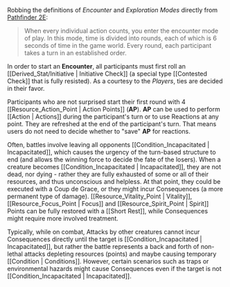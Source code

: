 Robbing the definitions of _Encounter_ and _Exploration Modes_ directly from [Pathfinder 2E](https://2e.aonprd.com):

> When every individual action counts, you enter the encounter mode of play. In this mode, time is divided into rounds, each of which is 6 seconds of time in the game world. Every round, each participant takes a turn in an established order.

In order to start an **Encounter**, all participants must first roll an [[Derived_Stat/Initiative | Initiative Check]] (a special type [[Contested Check]] that is fully resisted). As a courtesy to the _Players_, ties are decided in their favor.

Participants who are not surprised start their first round with 4 [[Resource_Action_Point | Action Points]] (**AP**). **AP** can be used to perform [[Action | Actions]] during the participant's turn or to use Reactions at any point. They are refreshed at the end of the participant's turn. That means users do not need to decide whether to "save" **AP** for reactions.

Often, battles involve leaving all opponents [[Condition_Incapacitated | Incapacitated]], which causes the urgency of the turn-based structure to end (and allows the winning force to decide the fate of the losers). When a creature becomes [[Condition_Incapacitated | Incapacitated]], they are not dead, nor dying - rather they are fully exhausted of some or all of their resources, and thus unconscious and helpless. At that point, they could be executed with a Coup de Grace, or they might incur Consequences (a more permanent type of damage). [[Resource_Vitality_Point | Vitality]], [[Resource_Focus_Point | Focus]] and [[Resource_Spirit_Point | Spirit]] Points can be fully restored with a [[Short Rest]], while Consequences might require more involved treatment.

Typically, while on combat, Attacks by other creatures cannot incur Consequences directly until the target is [[Condition_Incapacitated | Incapacitated]], but rather the battle represents a back and forth of non-lethal attacks depleting resources (points) and maybe causing temporary [[Condition | Conditions]]. However, certain scenarios such as traps or environmental hazards might cause Consequences even if the target is not [[Condition_Incapacitated | Incapacitated]].

